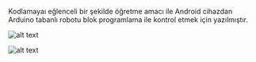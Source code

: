 Kodlamayaı eğlenceli bir şekilde öğretme amacı ile Android cihazdan Arduino tabanlı robotu blok programlama ile kontrol etmek için yazılmıştır. 


![alt text](https://raw.githubusercontent.com/ahmetkorkmaz82/blocks-android-with-arduino-over-bluetooth/master/Ekran%20G%C3%B6r%C3%BCnt%C3%BCs%C3%BC-1.jpg)


![alt text](https://raw.githubusercontent.com/ahmetkorkmaz82/blocks-android-with-arduino-over-bluetooth/master/Ekran%20G%C3%B6r%C3%BCnt%C3%BCs%C3%BC-2.jpg)
